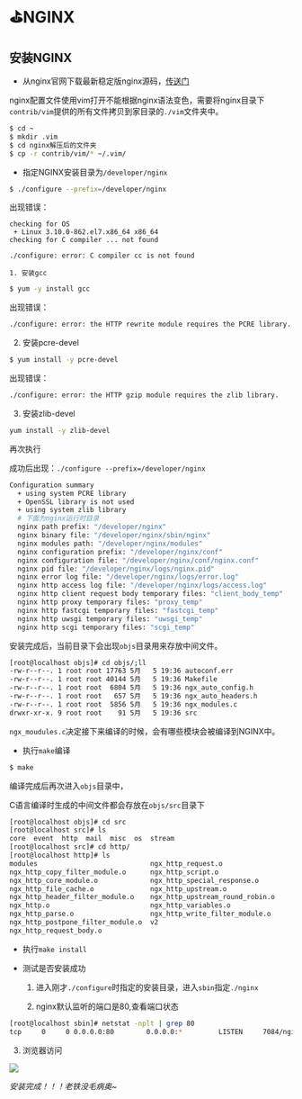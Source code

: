 # :golf:NGINX

## 安装NGINX

- 从nginx官网下载最新稳定版nginx源码，[传送门](nginx.org)

nginx配置文件使用vim打开不能根据nginx语法变色，需要将nginx目录下`contrib/vim`提供的所有文件拷贝到家目录的`./vim`文件夹中。

~~~bash
$ cd ~
$ mkdir .vim
$ cd nginx解压后的文件夹
$ cp -r contrib/vim/* ~/.vim/
~~~

- 指定NGINX安装目录为`/developer/nginx`

~~~bash
$ ./configure --prefix=/developer/nginx
~~~

出现错误：

~~~
checking for OS
 + Linux 3.10.0-862.el7.x86_64 x86_64
checking for C compiler ... not found

./configure: error: C compiler cc is not found
~~~

	1. 安装gcc

~~~bash
$ yum -y install gcc
~~~

出现错误：

~~~bash
./configure: error: the HTTP rewrite module requires the PCRE library.
~~~

2. 安装pcre-devel

~~~bash
$ yum install -y pcre-devel
~~~

出现错误：

~~~bash
./configure: error: the HTTP gzip module requires the zlib library.
~~~

3. 安装zlib-devel

~~~bash
yum install -y zlib-devel
~~~

再次执行

成功后出现：`./configure --prefix=/developer/nginx`

~~~bash
Configuration summary
  + using system PCRE library
  + OpenSSL library is not used
  + using system zlib library
  # 下面为nginx运行时目录
  nginx path prefix: "/developer/nginx"
  nginx binary file: "/developer/nginx/sbin/nginx"
  nginx modules path: "/developer/nginx/modules"
  nginx configuration prefix: "/developer/nginx/conf"
  nginx configuration file: "/developer/nginx/conf/nginx.conf"
  nginx pid file: "/developer/nginx/logs/nginx.pid"
  nginx error log file: "/developer/nginx/logs/error.log"
  nginx http access log file: "/developer/nginx/logs/access.log"
  nginx http client request body temporary files: "client_body_temp"
  nginx http proxy temporary files: "proxy_temp"
  nginx http fastcgi temporary files: "fastcgi_temp"
  nginx http uwsgi temporary files: "uwsgi_temp"
  nginx http scgi temporary files: "scgi_temp"
~~~

安装完成后，当前目录下会出现`objs`目录用来存放中间文件。

~~~bash
[root@localhost objs]# cd objs/;ll
-rw-r--r--. 1 root root 17763 5月   5 19:36 autoconf.err
-rw-r--r--. 1 root root 40144 5月   5 19:36 Makefile
-rw-r--r--. 1 root root  6804 5月   5 19:36 ngx_auto_config.h
-rw-r--r--. 1 root root   657 5月   5 19:36 ngx_auto_headers.h
-rw-r--r--. 1 root root  5856 5月   5 19:36 ngx_modules.c
drwxr-xr-x. 9 root root    91 5月   5 19:36 src
~~~

`ngx_moudules.c`决定接下来编译的时候，会有哪些模块会被编译到NGINX中。

- 执行`make`编译

~~~bash
$ make
~~~

编译完成后再次进入`objs`目录中，

C语言编译时生成的中间文件都会存放在`objs/src`目录下

~~~bash
[root@localhost objs]# cd src
[root@localhost src]# ls
core  event  http  mail  misc  os  stream
[root@localhost src]# cd http/
[root@localhost http]# ls
modules                            ngx_http_request.o
ngx_http_copy_filter_module.o      ngx_http_script.o
ngx_http_core_module.o             ngx_http_special_response.o
ngx_http_file_cache.o              ngx_http_upstream.o
ngx_http_header_filter_module.o    ngx_http_upstream_round_robin.o
ngx_http.o                         ngx_http_variables.o
ngx_http_parse.o                   ngx_http_write_filter_module.o
ngx_http_postpone_filter_module.o  v2
ngx_http_request_body.o
~~~

- 执行`make install`

- 测试是否安装成功

  1. 进入刚才`./configure`时指定的安装目录，进入`sbin`指定`./nginx`

  2. nginx默认监听的端口是80,查看端口状态

~~~bash
[root@localhost sbin]# netstat -nplt | grep 80
tcp     0     0 0.0.0.0:80        0.0.0.0:*         LISTEN     7084/nginx: master  
~~~

3. 浏览器访问

![](H:\notebook\src\images\hello.png)

*安装完成！！！老铁没毛病奥~*

























